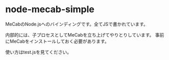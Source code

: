 # node-mecab-simple

MeCabのNode.jsへのバインディングです。全てJSで書かれています。

内部的には、子プロセスとしてMeCabを立ち上げてやりとりしています。
事前にMeCabをインストールしておく必要があります。

使い方はtest.jsを見てください。